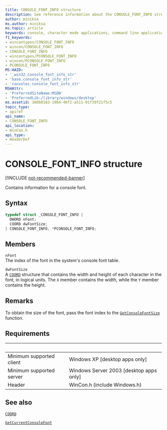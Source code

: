 ```yaml
---
title: CONSOLE_FONT_INFO structure
description: See reference information about the CONSOLE_FONT_INFO structure, which contains the index and size for a console font.
author: miniksa
ms.author: miniksa
ms.topic: article
keywords: console, character mode applications, command line applications, terminal applications, console api
f1_keywords: 
- wincontypes/CONSOLE_FONT_INFO
- wincon/CONSOLE_FONT_INFO
- CONSOLE_FONT_INFO
- wincontypes/PCONSOLE_FONT_INFO
- wincon/PCONSOLE_FONT_INFO
- PCONSOLE_FONT_INFO
MS-HAID:
- '_win32_console_font_info_str'
- 'base.console_font_info_str'
- 'consoles.console_font_info_str'
MSHAttr:
- 'PreferredSiteName:MSDN'
- 'PreferredLib:/library/windows/desktop'
ms.assetid: 380b8183-1964-46f2-a511-01f39f21f5c5
topic_type:
- apiref
api_name:
- CONSOLE_FONT_INFO
api_location:
- WinCon.h
api_type:
- HeaderDef
---
```


# CONSOLE_FONT_INFO structure

[!INCLUDE [not-recommended-banner](./includes/not-recommended-banner.md)]

Contains information for a console font.

## Syntax

```C
typedef struct _CONSOLE_FONT_INFO {
  DWORD nFont;
  COORD dwFontSize;
} CONSOLE_FONT_INFO, *PCONSOLE_FONT_INFO;
```

## Members

`nFont`  
The index of the font in the system's console font table.

`dwFontSize`  
A [`COORD`](coord-str.md) structure that contains the width and height of each character in the font, in logical units. The `X` member contains the width, while the `Y` member contains the height.

## Remarks

To obtain the size of the font, pass the font index to the [`GetConsoleFontSize`](getconsolefontsize.md) function.

## Requirements

| &nbsp; | &nbsp; |
|-|-|
| Minimum supported client | Windows XP \[desktop apps only\] |
| Minimum supported server | Windows Server 2003 \[desktop apps only\] |
| Header | WinCon.h (include Windows.h) |

## See also

[`COORD`](coord-str.md)

[`GetCurrentConsoleFont`](getcurrentconsolefont.md)
